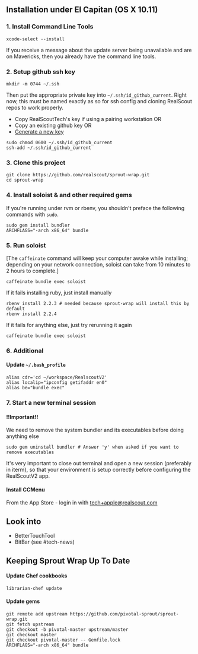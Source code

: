 ## Installation under El Capitan (OS X 10.11)

### 1. Install Command Line Tools
  
    xcode-select --install

If you receive a message about the update server being unavailable and are on Mavericks, then you already have the command line tools.

### 2. Setup github ssh key

```
mkdir -m 0744 ~/.ssh
```

Then put the appropriate private key into `~/.ssh/id_github_current`. Right now, this must be named exactly as so for ssh config and cloning RealScout repos to work properly.

* Copy RealScoutTech's key if using a pairing workstation OR
* Copy an existing github key OR
* [Generate a new key](https://help.github.com/articles/generating-ssh-keys/)

```
sudo chmod 0600 ~/.ssh/id_github_current
ssh-add ~/.ssh/id_github_current
```

### 3. Clone this project

    git clone https://github.com/realscout/sprout-wrap.git
    cd sprout-wrap

### 4. Install soloist & and other required gems

If you're running under rvm or rbenv, you shouldn't preface the following commands with `sudo`.

    sudo gem install bundler
    ARCHFLAGS="-arch x86_64" bundle

### 5. Run soloist

[The `caffeinate` command will keep your computer awake while installing; depending on your network connection, soloist can take from 10 minutes to 2 hours to complete.]

    caffeinate bundle exec soloist

If it fails installing ruby, just install manually

```
rbenv install 2.2.3 # needed because sprout-wrap will install this by default
rbenv install 2.2.4
```

If it fails for anything else, just try rerunning it again

    caffeinate bundle exec soloist

### 6. Additional

#### Update `~/.bash_profile`

```
alias cdr='cd ~/workspace/RealscoutV2'
alias localip="ipconfig getifaddr en0"
alias be="bundle exec"
```

### 7. Start a new terminal session

#### !!Important!!

We need to remove the system bundler and its executables before doing anything else

    sudo gem uninstall bundler # Answer 'y' when asked if you want to remove executables

It's very important to close out terminal and open a new session (preferably in iterm), so that your environment is setup correctly before configuring the RealScoutV2 app.

#### Install CCMenu

From the App Store - login in with tech+apple@realscout.com


## Look into

* BetterTouchTool
* BitBar (see #tech-news)

## Keeping Sprout Wrap Up To Date

#### Update Chef cookbooks

```
librarian-chef update
```

#### Update gems

```
git remote add upstream https://github.com/pivotal-sprout/sprout-wrap.git
git fetch upstream
git checkout -b pivotal-master upstream/master
git checkout master
git checkout pivotal-master -- Gemfile.lock
ARCHFLAGS="-arch x86_64" bundle
```

